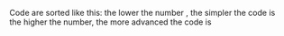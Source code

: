 Code are sorted like this: the lower the number , the simpler the code is
                           <br>the higher the number, the more advanced the code is
